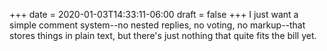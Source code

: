 +++
date = 2020-01-03T14:33:11-06:00
draft = false
+++
I just want a simple comment system--no nested replies, no voting, no markup--that stores things in plain text, but there's just nothing that quite fits the bill yet.